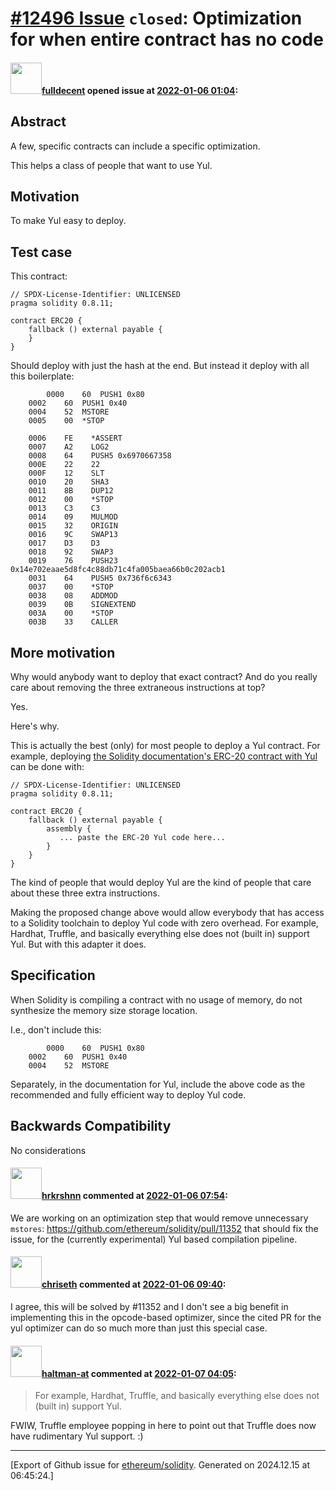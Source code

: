 # [\#12496 Issue](https://github.com/ethereum/solidity/issues/12496) `closed`: Optimization for when entire contract has no code

#### <img src="https://avatars.githubusercontent.com/u/382183?u=499298f335f6f4f2b2498c3510275590dd8e67fc&v=4" width="50">[fulldecent](https://github.com/fulldecent) opened issue at [2022-01-06 01:04](https://github.com/ethereum/solidity/issues/12496):

## Abstract

A few, specific contracts can include a specific optimization.

This helps a class of people that want to use Yul.

## Motivation

To make Yul easy to deploy.

## Test case

This contract:

```solidity
// SPDX-License-Identifier: UNLICENSED
pragma solidity 0.8.11;

contract ERC20 {
    fallback () external payable {
    }
}
```

Should deploy with just the hash at the end. But instead it deploy with all this boilerplate:

```
        0000    60  PUSH1 0x80
	0002    60  PUSH1 0x40
	0004    52  MSTORE
	0005    00  *STOP

	0006    FE    *ASSERT
	0007    A2    LOG2
	0008    64    PUSH5 0x6970667358
	000E    22    22
	000F    12    SLT
	0010    20    SHA3
	0011    8B    DUP12
	0012    00    *STOP
	0013    C3    C3
	0014    09    MULMOD
	0015    32    ORIGIN
	0016    9C    SWAP13
	0017    D3    D3
	0018    92    SWAP3
	0019    76    PUSH23 0x14e702eaae5d8fc4c88db71c4fa005baea66b0c202acb1
	0031    64    PUSH5 0x736f6c6343
	0037    00    *STOP
	0038    08    ADDMOD
	0039    0B    SIGNEXTEND
	003A    00    *STOP
	003B    33    CALLER
```

## More motivation

Why would anybody want to deploy that exact contract? And do you really care about removing the three extraneous instructions at top?

Yes.

Here's why.

This is actually the best (only) for most people to deploy a Yul contract. For example, deploying [the Solidity documentation's ERC-20 contract with Yul](https://docs.soliditylang.org/en/v0.8.11/yul.html?highlight=yul#complete-erc20-example) can be done with:

```solidity
// SPDX-License-Identifier: UNLICENSED
pragma solidity 0.8.11;

contract ERC20 {
    fallback () external payable {
        assembly {
           ... paste the ERC-20 Yul code here...
        }
    }
}
```

The kind of people that would deploy Yul are the kind of people that care about these three extra instructions.

Making the proposed change above would allow everybody that has access to a Solidity toolchain to deploy Yul code with zero overhead. For example, Hardhat, Truffle, and basically everything else does not (built in) support Yul. But with this adapter it does.

## Specification

When Solidity is compiling a contract with no usage of memory, do not synthesize the memory size storage location.

I.e., don't include this:

```
        0000    60  PUSH1 0x80
	0002    60  PUSH1 0x40
	0004    52  MSTORE
```

Separately, in the documentation for Yul, include the above code as the recommended and fully efficient way to deploy Yul code.

## Backwards Compatibility

No considerations

#### <img src="https://avatars.githubusercontent.com/u/13174375?u=52d702cb6bec53b561afa293cf9cd53ef7a63924&v=4" width="50">[hrkrshnn](https://github.com/hrkrshnn) commented at [2022-01-06 07:54](https://github.com/ethereum/solidity/issues/12496#issuecomment-1006354240):

We are working on an optimization step that would remove unnecessary `mstores`: https://github.com/ethereum/solidity/pull/11352  that should fix the issue, for the (currently experimental) Yul based compilation pipeline.

#### <img src="https://avatars.githubusercontent.com/u/9073706?v=4" width="50">[chriseth](https://github.com/chriseth) commented at [2022-01-06 09:40](https://github.com/ethereum/solidity/issues/12496#issuecomment-1006417073):

I agree, this will be solved by #11352 and I don't see a big benefit in implementing this in the opcode-based optimizer, since the cited PR for the yul optimizer can do so much more than just this special case.

#### <img src="https://avatars.githubusercontent.com/u/35589221?v=4" width="50">[haltman-at](https://github.com/haltman-at) commented at [2022-01-07 04:05](https://github.com/ethereum/solidity/issues/12496#issuecomment-1007123904):

> For example, Hardhat, Truffle, and basically everything else does not (built in) support Yul.

FWIW, Truffle employee popping in here to point out that Truffle does now have rudimentary Yul support. :)


-------------------------------------------------------------------------------



[Export of Github issue for [ethereum/solidity](https://github.com/ethereum/solidity). Generated on 2024.12.15 at 06:45:24.]
